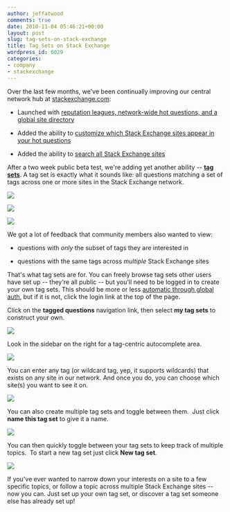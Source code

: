 ```yaml
---
author: jeffatwood
comments: true
date: 2010-11-04 05:46:21+00:00
layout: post
slug: tag-sets-on-stack-exchange
title: Tag Sets on Stack Exchange
wordpress_id: 6029
categories:
- company
- stackexchange
---
```


Over the last few months, we've been continually improving our central network hub at [stackexchange.com](http://stackexchange.com):



	
  * Launched with [reputation leagues, network-wide hot questions, and a global site directory](http://blog.stackoverflow.com/2010/08/network-central-stackexchange-com/)

	
  * Added the ability to [customize which Stack Exchange sites appear in your hot questions](http://blog.stackoverflow.com/2010/09/customizing-stackexchange-com/)

	
  * Added the ability to [search all Stack Exchange sites](http://blog.stackoverflow.com/2010/10/search-all-stack-exchange-sites/)


After a two week public beta test, we're adding yet another ability -- [**tag sets**](http://stackexchange.com/tagsets). A tag set is exactly what it sounds like: all questions matching a set of tags across one or more sites in the Stack Exchange network.

![](http://blog.stackoverflow.com/wp-content/uploads/stackexchange-tagset-example-1.png)

![](http://blog.stackoverflow.com/wp-content/uploads/stackexchange-tagset-example-2.png)

![](http://blog.stackoverflow.com/wp-content/uploads/stackexchange-tagset-example-3.png)

We got a lot of feedback that community members also wanted to view:



	
  * questions with _only_ the subset of tags they are interested in

	
  * questions with the same tags across _multiple_ Stack Exchange sites


That's what tag sets are for. You can freely browse tag sets other users have set up -- they're all public -- but you'll need to be logged in to create your own tag sets. This should be more or less [automatic through global auth](http://blog.stackoverflow.com/2010/09/global-network-auto-login/), but if it is not, click the login link at the top of the page.

Click on the **tagged questions** navigation link, then select **my tag sets** to construct your own.

[![](http://blog.stackoverflow.com/wp-content/uploads/stackexchange-tagged-question-nav.png)](http://stackexchange.com/tagsets)

Look in the sidebar on the right for a tag-centric autocomplete area.

![](http://blog.stackoverflow.com/wp-content/uploads/stackexchange-tagset-ui-0.png)

You can enter any tag (or wildcard tag, yep, it supports wildcards) that exists on any site in our network. And once you do, you can choose which site(s) you want to see it on.

![](http://blog.stackoverflow.com/wp-content/uploads/stackexchange-tagset-ui-1.png)

You can also create multiple tag sets and toggle between them.  Just click **name this tag set** to give it a name.

![](http://blog.stackoverflow.com/wp-content/uploads/name-this-tagset.png)

You can then quickly toggle between your tag sets to keep track of multiple topics.  To start a new tag set just click **New tag set**.

![](http://blog.stackoverflow.com/wp-content/uploads/tag-sets.png)

If you've ever wanted to narrow down your interests on a site to a few specific topics, or follow a topic across multiple Stack Exchange sites -- now you can. Just set up your own tag set, or discover a tag set someone else has already set up!
